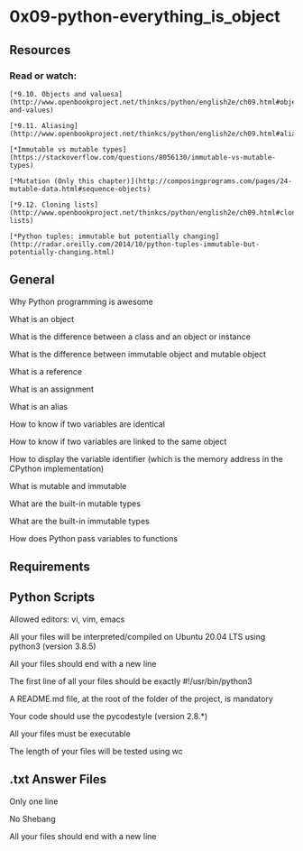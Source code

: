 # 0x09-python-everything_is_object

## Resources

### Read or watch:

    [*9.10. Objects and valuesa](http://www.openbookproject.net/thinkcs/python/english2e/ch09.html#objects-and-values)

    [*9.11. Aliasing](http://www.openbookproject.net/thinkcs/python/english2e/ch09.html#aliasing)

    [*Immutable vs mutable types](https://stackoverflow.com/questions/8056130/immutable-vs-mutable-types)

    [*Mutation (Only this chapter)](http://composingprograms.com/pages/24-mutable-data.html#sequence-objects)

    [*9.12. Cloning lists](http://www.openbookproject.net/thinkcs/python/english2e/ch09.html#cloning-lists)

    [*Python tuples: immutable but potentially changing](http://radar.oreilly.com/2014/10/python-tuples-immutable-but-potentially-changing.html)

## General

Why Python programming is awesome

What is an object

What is the difference between a class and an object or instance

What is the difference between immutable object and mutable object

What is a reference

What is an assignment

What is an alias

How to know if two variables are identical

How to know if two variables are linked to the same object

How to display the variable identifier (which is the memory address in the CPython implementation)

What is mutable and immutable

What are the built-in mutable types

What are the built-in immutable types

How does Python pass variables to functions

## Requirements

## Python Scripts

Allowed editors: vi, vim, emacs

All your files will be interpreted/compiled on Ubuntu 20.04 LTS using python3 (version 3.8.5)

All your files should end with a new line

The first line of all your files should be exactly #!/usr/bin/python3

A README.md file, at the root of the folder of the project, is mandatory

Your code should use the pycodestyle (version 2.8.*)

All your files must be executable

The length of your files will be tested using wc

## .txt Answer Files

Only one line

No Shebang

All your files should end with a new line
